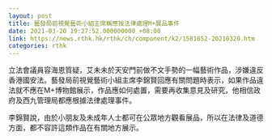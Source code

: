 ```yaml
---
layout: post
title: 藝發局前視覺藝術小組主席稱應按法律處理M+展品事件
date: 2021-03-20 19:27:52.000000000 +08:00
link: https://news.rthk.hk/rthk/ch/component/k2/1581652-20210320.htm
categories: rthk
---
```


立法會議員容海恩質疑，艾未未於天安門前做不文手勢的一幅藝術作品，涉嫌違反香港國安法。藝發局前視覺藝術小組主席李錦賢回應有關問題時表示，如果作品違法就不應在M+博物館展示，作品應如何處置，需要再收集意見及研究，他相信政府及西九管理局都應根據法律處理事件。

李錦賢說，由於小朋友及未成年人士都可在公眾地方觀看展品，所以在法律及道德方面，都不容許這類作品在有關地方展示。
